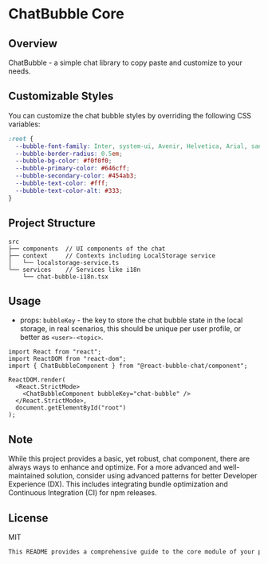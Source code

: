 # ChatBubble Core

## Overview

ChatBubble - a simple chat library to copy paste and customize to your needs.

## Customizable Styles

You can customize the chat bubble styles by overriding the following CSS variables:

```css
:root {
  --bubble-font-family: Inter, system-ui, Avenir, Helvetica, Arial, sans-serif;
  --bubble-border-radius: 0.5em;
  --bubble-bg-color: #f0f0f0;
  --bubble-primary-color: #646cff;
  --bubble-secondary-color: #454ab3;
  --bubble-text-color: #fff;
  --bubble-text-color-alt: #333;
}
```

## Project Structure

```
src
├── components  // UI components of the chat
├── context     // Contexts including LocalStorage service
│   └── localstorage-service.ts
└── services    // Services like i18n
    └── chat-bubble-i18n.tsx
```

## Usage

- props: `bubbleKey` - the key to store the chat bubble state in the local storage, in real scenarios, this should be unique per user profile, or better as `<user>-<topic>`.

```tsx
import React from "react";
import ReactDOM from "react-dom";
import { ChatBubbleComponent } from "@react-bubble-chat/component";

ReactDOM.render(
  <React.StrictMode>
    <ChatBubbleComponent bubbleKey="chat-bubble" />
  </React.StrictMode>,
  document.getElementById("root")
);
```

## Note

While this project provides a basic, yet robust, chat component, there are always ways to enhance and optimize. For a more advanced and well-maintained solution, consider using advanced patterns for better Developer Experience (DX). This includes integrating bundle optimization and Continuous Integration (CI) for npm releases.

## License

MIT

```md
This README provides a comprehensive guide to the core module of your project, highlighting its customizable nature and structure. You can add specific instructions on how to install, run, and contribute to the project as per your project's requirements. Don't forget to include actual paths and URLs where necessary.
```
